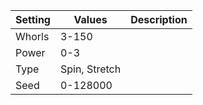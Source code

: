 |Setting|Values|Description|
|-------|------|-----------|
|Whorls|3-150||
|Power|0-3||
|Type|Spin, Stretch||
|Seed|0-128000||
